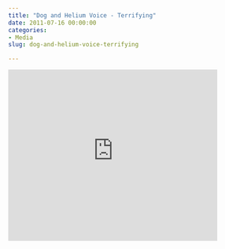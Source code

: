```yaml
---
title: "Dog and Helium Voice - Terrifying"
date: 2011-07-16 00:00:00
categories:
- Media
slug: dog-and-helium-voice-terrifying

---
```


<iframe width="425" height="349" src="http://www.youtube.com/embed/8UaFOIboH2E" frameborder="0" allowfullscreen></iframe>

